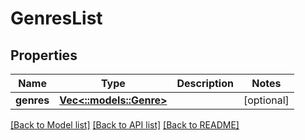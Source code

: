 # GenresList

## Properties

Name | Type | Description | Notes
------------ | ------------- | ------------- | -------------
**genres** | [**Vec<::models::Genre>**](Genre.md) |  | [optional] 

[[Back to Model list]](../README.md#documentation-for-models) [[Back to API list]](../README.md#documentation-for-api-endpoints) [[Back to README]](../README.md)

